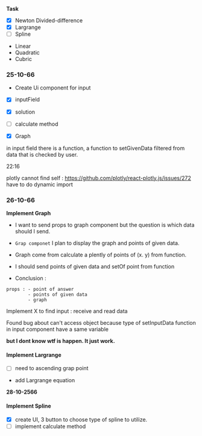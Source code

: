 **Task**
- [x] Newton Divided-difference
- [x] Largrange
- [ ] Spline
- Linear 
- Quadratic
- Cubric

### 25-10-66
- Create Ui component for input
- [x] inputField
- [x] solution
- [ ] calculate method
- [x] Graph


in input field there is a function, a function to setGivenData filtered from data that is checked by user.

22:16

plotly cannot find self : https://github.com/plotly/react-plotly.js/issues/272
have to do dynamic import

### 26-10-66
**Implement Graph**
- I want to send props to graph component but the question is which data should I send.
- `Grap componet` I plan to display the graph and points of given data.
- Graph come from calculate a plently of points of (x. y) from function.
- I should send points of given data and setOf point from function

- Conclusion : 
```
props : - point of answer
        - points of given data
        - graph
```

Implement X to find input : receive and read data 

Found bug about can't access object because type of setInputData function in input component have a same variable

**but I dont know wtf is happen. It just work.**

#### Implement Largrange
- [ ] need to ascending grap point
- add Largrange equation

**28-10-2566**
#### Implement Spline
- [x] create UI, 3 button to choose type of spline to utilize.
- [ ] implement calculate method